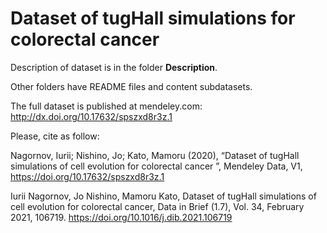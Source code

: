 # Dataset of tugHall simulations for colorectal cancer

Description of dataset is in the folder **Description**.

Other folders have README files and content subdatasets.

The full dataset is published at mendeley.com: http://dx.doi.org/10.17632/spszxd8r3z.1

Please, cite as follow:

Nagornov, Iurii; Nishino, Jo; Kato, Mamoru (2020), “Dataset of tugHall simulations of cell evolution for colorectal cancer ”, Mendeley Data, V1, https://doi.org/10.17632/spszxd8r3z.1

Iurii Nagornov, Jo Nishino, Mamoru Kato, Dataset of tugHall simulations of cell evolution for colorectal cancer, Data in Brief (1.7), Vol. 34, February 2021, 106719. https://doi.org/10.1016/j.dib.2021.106719 


